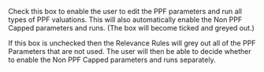 Check this box to enable the user to edit the PPF parameters and run all
types of PPF valuations. This will also automatically enable the Non PPF
Capped parameters and runs. (The box will become ticked and greyed out.)

If this box is unchecked then the Relevance Rules will grey out all of
the PPF Parameters that are not used. The user will then be able to
decide whether to enable the Non PPF Capped parameters and runs
separately.
